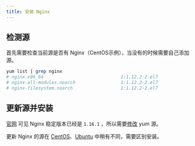 ```yaml
---
title: 安装 Nginx
---
```


## 检测源

首先需要检查当前源是否有 Nginx（CentOS示例），当没有的时候需要自己添加源。

```bash
yum list | grep nginx
# nginx.x86_64                             1:1.12.2-2.el7                  epel   
# nginx-all-modules.noarch                 1:1.12.2-2.el7                  epel   
# nginx-filesystem.noarch                  1:1.12.2-2.el7    
```

## 更新源并安装

[官网](http://nginx.org/en/download.html) 可见 Nginx 稳定版本已经是 `1.16.1` ，所以需要[修改](http://nginx.org/en/linux_packages.html) yum 源。

更新 Nginx 的源在 [CentOS](/os/centos/install-the-latest-version-of-nginx)、[Ubuntu](/os/ubuntu/install-the-latest-version-of-nginx) 中稍有不同，需要区别安装。